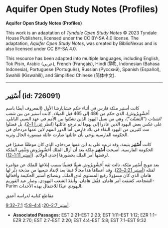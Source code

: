 # Aquifer Open Study Notes (Profiles)

**Aquifer Open Study Notes (Profiles)**

This work is an adaptation of *Tyndale Open Study Notes* © 2023 Tyndale House Publishers, licensed under the CC BY\-SA 4\.0 license. The adaptation, *Aquifer Open Study Notes*, was created by BiblioNexus and is also licensed under CC BY\-SA 4\.0\.

This resource has been adapted into multiple languages, including English, Tok Pisin, Arabic (عربي), French (Français), Hindi (हिंदी), Indonesian (Bahasa Indonesia), Portuguese (Português), Russian (Русский), Spanish (Español), Swahili (Kiswahili), and Simplified Chinese (简体中文).



--------------------------------

## أَسْتِير (id: 726091)

كانت أستير ملكة فارس في أثناء حكم خشايارشا الأول (المعروف أيضًا باسم أَحَشْوِيرُوش)، الذي حكم من 486 إلى 465 قبل الميلاد. كانت أستير من بين شعب *الشتات* ("التشتّت")، وهي من نسل اليهود الذين تشتّتوا بين الأمم في عهد السبي البابلي. على عكس بعض اليهود الذين عادوا إلى يهوذا لم ترجع عائلتها (انظر [عزرا 1–2](https://ref.ly/Ezra1:1-Ezra2:70))، بل فضلوا مث كثيرين من اليهود البقاء في بلاد فارس. أما الدور المهم لابن عمها مردخاي في الحكومة الفارسية يوحي بأن عائلتها صارت عائلة ميسورة الحال وثرية.

كانت **أَسْتِير** يتيمة، وقد تربت على يد ابن عمها مردخاي، الذي كان موظفًا صغيرًا في الحكومة الفارسية. أصبحت **أَسْتِير** ملكة بعد أن أزال الملك أَحَشْوِيرُوش وَشْتِي الملكة لرفضها أمر الملك بحضورها إحدى الولائم. ([أستير 1:11–12](https://ref.ly/Esth1:11-Esth1:12)).

بعد تتويج أَسْتِير ملكة، نالت ثقة أَحَشْوِيرُوش شيئًا فشيئًا بسبب إبلاغها للملك عن مؤامرة لقتله ([أستير 2:21–23](https://ref.ly/Esth2:21-Esth2:23)). وقد أعطاها هذا مجالًا فيمَا بعد لإنقاذ شعبها من مذبحة دبّر لها هامان الذي كان مسؤولًا رفيع المستوى لدى الملك. وبنصائح أستير الحكيمة وأفعالها الشجاعة، كشفت أمر هامان. فقُتل هامان، وأُنقذَ الشعب اليهودي. وصار عيد الفوريم\-Purim اليهودي عيدًا للاحتفال بهذه الأحداث.

مقاطع كتابية لدراسة أعمق

[أستير 2:7–20](https://ref.ly/Esth2:7-Esth2:20)؛ [4:4–5:8](https://ref.ly/Esth4:4-Esth5:8)؛ [7:1–9:32](https://ref.ly/Esth7:1-Esth9:32).

* **Associated Passages:** EST 2:21–EST 2:23; EST 1:11–EST 1:12; EZR 1:1–EZR 2:70; EST 2:7–EST 2:20; EST 4:4–EST 5:8; EST 7:1–EST 9:32

